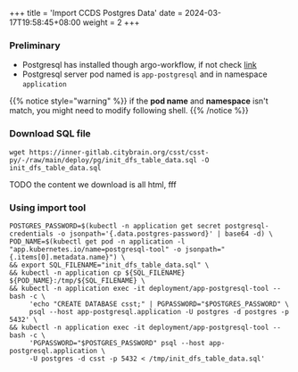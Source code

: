 +++
title = 'Import CCDS Postgres Data'
date = 2024-03-17T19:58:45+08:00
weight = 2
+++

### Preliminary
- Postgresql has installed though argo-workflow, if not check [link](kubernetes/argo/argo-workflow/software/mariadb/index.html)
- Postgresql server pod named is `app-postgresql` and in namespace `application`

{{% notice style="warning" %}}
if the **pod name** and **namespace** isn't match, you might need to modify following shell.
{{% /notice %}}

### Download SQL file
```shell
wget https://inner-gitlab.citybrain.org/csst/csst-py/-/raw/main/deploy/pg/init_dfs_table_data.sql -O init_dfs_table_data.sql
```
TODO the content we download is all html, fff

### Using import tool
```shell
POSTGRES_PASSWORD=$(kubectl -n application get secret postgresql-credentials -o jsonpath='{.data.postgres-password}' | base64 -d) \
POD_NAME=$(kubectl get pod -n application -l "app.kubernetes.io/name=postgresql-tool" -o jsonpath="{.items[0].metadata.name}") \
&& export SQL_FILENAME="init_dfs_table_data.sql" \
&& kubectl -n application cp ${SQL_FILENAME} ${POD_NAME}:/tmp/${SQL_FILENAME} \
&& kubectl -n application exec -it deployment/app-postgresql-tool -- bash -c \
     'echo "CREATE DATABASE csst;" | PGPASSWORD="$POSTGRES_PASSWORD" \
     psql --host app-postgresql.application -U postgres -d postgres -p 5432' \
&& kubectl -n application exec -it deployment/app-postgresql-tool -- bash -c \
     'PGPASSWORD="$POSTGRES_PASSWORD" psql --host app-postgresql.application \
     -U postgres -d csst -p 5432 < /tmp/init_dfs_table_data.sql'
```
